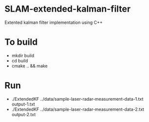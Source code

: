 # SLAM-extended-kalman-filter


Extented kalman filter implementation using C++

# To build

* mkdir build
* cd build
* cmake .. && make

# Run

* ./ExtendedKF ../data/sample-laser-radar-measurement-data-1.txt output-1.txt 
* ./ExtendedKF ../data/sample-laser-radar-measurement-data-2.txt output-2.txt 
